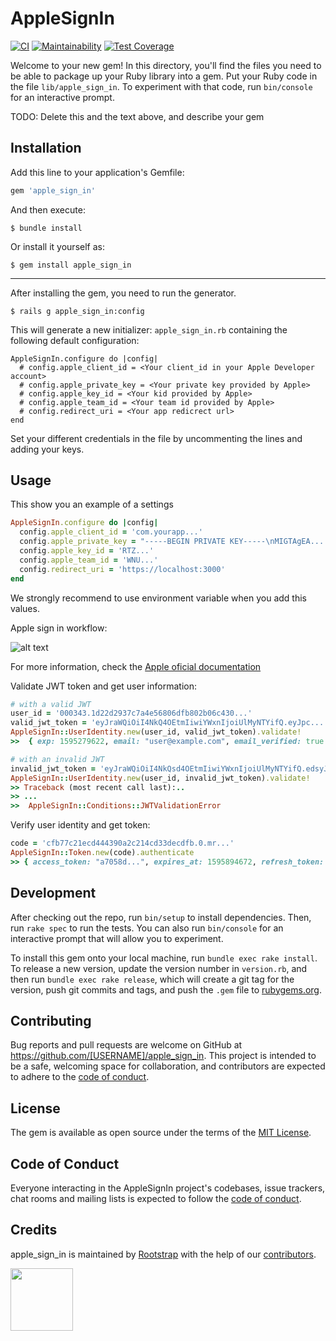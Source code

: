 # AppleSignIn

[![CI](https://travis-ci.org/rootstrap/apple_sign_in.svg?branch=master)](https://travis-ci.org/rootstrap/apple_sign_in)
[![Maintainability](https://api.codeclimate.com/v1/badges/78453501221a76e3806e/maintainability)](https://codeclimate.com/github/rootstrap/apple_sign_in/maintainability)
[![Test Coverage](https://api.codeclimate.com/v1/badges/78453501221a76e3806e/test_coverage)](https://codeclimate.com/github/rootstrap/apple_sign_in/test_coverage)

Welcome to your new gem! In this directory, you'll find the files you need to be able to package up your Ruby library into a gem. Put your Ruby code in the file `lib/apple_sign_in`. To experiment with that code, run `bin/console` for an interactive prompt.

TODO: Delete this and the text above, and describe your gem

## Installation

Add this line to your application's Gemfile:

```ruby
gem 'apple_sign_in'
```

And then execute:

    $ bundle install

Or install it yourself as:

    $ gem install apple_sign_in

------------------

After installing the gem, you need to run the generator.

    $ rails g apple_sign_in:config

This will generate a new initializer: `apple_sign_in.rb` containing the following default configuration:
```
AppleSignIn.configure do |config|
  # config.apple_client_id = <Your client_id in your Apple Developer account>
  # config.apple_private_key = <Your private key provided by Apple>
  # config.apple_key_id = <Your kid provided by Apple>
  # config.apple_team_id = <Your team id provided by Apple>
  # config.redirect_uri = <Your app redicrect url>
end
```
Set your different credentials in the file by uncommenting the lines and adding your keys.

## Usage

This show you an example of a settings

```ruby
AppleSignIn.configure do |config|
  config.apple_client_id = 'com.yourapp...'
  config.apple_private_key = "-----BEGIN PRIVATE KEY-----\nMIGTAgEA....\n-----END PRIVATE KEY-----"
  config.apple_key_id = 'RTZ...'
  config.apple_team_id = 'WNU...'
  config.redirect_uri = 'https://localhost:3000'
end
```

We strongly recommend to use environment variable when you add this values.

Apple sign in workflow:

![alt text](https://docs-assets.developer.apple.com/published/360d59b776/rendered2x-1592224731.png)

For more information, check the [Apple oficial documentation](https://developer.apple.com/documentation/sign_in_with_apple/sign_in_with_apple_rest_api)

Validate JWT token and get user information:

```ruby
# with a valid JWT
user_id = '000343.1d22d2937c7a4e56806dfb802b06c430...'
valid_jwt_token = 'eyJraWQiOiI4NkQ4OEtmIiwiYWxnIjoiUlMyNTYifQ.eyJpc...'
AppleSignIn::UserIdentity.new(user_id, valid_jwt_token).validate!
>>  { exp: 1595279622, email: "user@example.com", email_verified: true , ...}

# with an invalid JWT
invalid_jwt_token = 'eyJraWQiOiI4NkQsd4OEtmIiwiYWxnIjoiUlMyNTYifQ.edsyJpc...'
AppleSignIn::UserIdentity.new(user_id, invalid_jwt_token).validate!
>> Traceback (most recent call last):..
>> ...
>>  AppleSignIn::Conditions::JWTValidationError
```

Verify user identity and get token:

```ruby
code = 'cfb77c21ecd444390a2c214cd33decdfb.0.mr...'
AppleSignIn::Token.new(code).authenticate
>> { access_token: "a7058d...", expires_at: 1595894672, refresh_token: "r8f1ce..." }
```

## Development

After checking out the repo, run `bin/setup` to install dependencies. Then, run `rake spec` to run the tests. You can also run `bin/console` for an interactive prompt that will allow you to experiment.

To install this gem onto your local machine, run `bundle exec rake install`. To release a new version, update the version number in `version.rb`, and then run `bundle exec rake release`, which will create a git tag for the version, push git commits and tags, and push the `.gem` file to [rubygems.org](https://rubygems.org).

## Contributing

Bug reports and pull requests are welcome on GitHub at https://github.com/[USERNAME]/apple_sign_in. This project is intended to be a safe, welcoming space for collaboration, and contributors are expected to adhere to the [code of conduct](https://github.com/[USERNAME]/apple_sign_in/blob/master/CODE_OF_CONDUCT.md).


## License

The gem is available as open source under the terms of the [MIT License](https://opensource.org/licenses/MIT).

## Code of Conduct

Everyone interacting in the AppleSignIn project's codebases, issue trackers, chat rooms and mailing lists is expected to follow the [code of conduct](https://github.com/[USERNAME]/apple_sign_in/blob/master/CODE_OF_CONDUCT.md).

## Credits

apple_sign_in is maintained by [Rootstrap](http://www.rootstrap.com) with the help of our
[contributors](https://github.com/rootstrap/apple_sign_in/contributors).

[<img src="https://s3-us-west-1.amazonaws.com/rootstrap.com/img/rs.png" width="100"/>](http://www.rootstrap.com)

